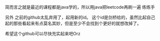 简而言之就是最近的课程都是java学的，所以用java把leetcode再刷一遍 练练手

另外 之前的github太乱弃用了，起用新的id。 这个id是剑桥给的，虽然比起自己起的那些看起来有点莫名其妙，但是至少不会找到个更好的就想改掉了。

希望这个github可以尽快充实起来吧Orz
